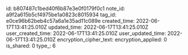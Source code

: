 id: b807487c1bed40f6b87e3e0f0179f0c1
note_id: a9f2a615b5cf4975be1a0823c8015934
tag_id: e0ce96b62beb4c57a6a1e35ad11c089e
created_time: 2022-06-17T13:41:25.010Z
updated_time: 2022-06-17T13:41:25.010Z
user_created_time: 2022-06-17T13:41:25.010Z
user_updated_time: 2022-06-17T13:41:25.010Z
encryption_cipher_text: 
encryption_applied: 0
is_shared: 0
type_: 6